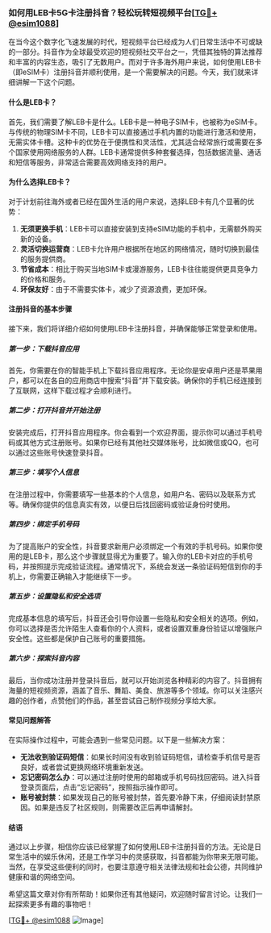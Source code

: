 ### 如何用LEB卡5G卡注册抖音？轻松玩转短视频平台[[TG💪+ @esim1088](https://t.me/s/esim1088)]

在当今这个数字化飞速发展的时代，短视频平台已经成为人们日常生活中不可或缺的一部分。抖音作为全球最受欢迎的短视频社交平台之一，凭借其独特的算法推荐和丰富的内容生态，吸引了无数用户。而对于许多海外用户来说，如何使用LEB卡（即eSIM卡）注册抖音并顺利使用，是一个需要解决的问题。今天，我们就来详细讲解一下这个问题。

#### 什么是LEB卡？

首先，我们需要了解LEB卡是什么。LEB卡是一种电子SIM卡，也被称为eSIM卡。与传统的物理SIM卡不同，LEB卡可以直接通过手机内置的功能进行激活和使用，无需实体卡槽。这种卡的优势在于便携性和灵活性，尤其适合经常旅行或需要在多个国家使用网络服务的人群。LEB卡通常提供多种套餐选择，包括数据流量、通话和短信等服务，非常适合需要高效网络支持的用户。

#### 为什么选择LEB卡？

对于计划前往海外或者已经在国外生活的用户来说，选择LEB卡有几个显著的优势：

1. **无须更换手机**：LEB卡可以直接安装到支持eSIM功能的手机中，无需额外购买新的设备。
2. **灵活切换运营商**：LEB卡允许用户根据所在地区的网络情况，随时切换到最佳的服务提供商。
3. **节省成本**：相比于购买当地SIM卡或漫游服务，LEB卡往往能提供更具竞争力的价格和服务。
4. **环保友好**：由于不需要实体卡，减少了资源浪费，更加环保。

#### 注册抖音的基本步骤

接下来，我们将详细介绍如何使用LEB卡注册抖音，并确保能够正常登录和使用。

##### 第一步：下载抖音应用

首先，你需要在你的智能手机上下载抖音应用程序。无论你是安卓用户还是苹果用户，都可以在各自的应用商店中搜索“抖音”并下载安装。确保你的手机已经连接到了互联网，这样下载过程才会顺利进行。

##### 第二步：打开抖音并开始注册

安装完成后，打开抖音应用程序。你会看到一个欢迎界面，提示你可以通过手机号码或其他方式注册账号。如果你已经有其他社交媒体账号，比如微信或QQ，也可以通过这些账号快速登录抖音。

##### 第三步：填写个人信息

在注册过程中，你需要填写一些基本的个人信息，如用户名、密码以及联系方式等。确保你提供的信息真实有效，以便日后找回密码或验证身份时使用。

##### 第四步：绑定手机号码

为了提高账户的安全性，抖音要求新用户必须绑定一个有效的手机号码。如果你使用的是LEB卡，那么这个步骤就显得尤为重要了。输入你的LEB卡对应的手机号码，并按照提示完成验证流程。通常情况下，系统会发送一条验证码短信到你的手机上，你需要正确输入才能继续下一步。

##### 第五步：设置隐私和安全选项

完成基本信息的填写后，抖音还会引导你设置一些隐私和安全相关的选项。例如，你可以选择是否允许陌生人查看你的个人资料，或者设置双重身份验证以增强账户安全性。这些都是保护自己账号的重要措施。

##### 第六步：探索抖音内容

最后，当你成功注册并登录抖音后，就可以开始浏览各种精彩的内容了。抖音拥有海量的短视频资源，涵盖了音乐、舞蹈、美食、旅游等多个领域。你可以关注感兴趣的创作者，点赞他们的作品，甚至尝试自己制作视频分享给大家。

#### 常见问题解答

在实际操作过程中，可能会遇到一些常见问题。以下是一些解决方案：

- **无法收到验证码短信**：如果长时间没有收到验证码短信，请检查手机信号是否良好，或者尝试更换网络环境重新发送。
- **忘记密码怎么办**：可以通过注册时使用的邮箱或手机号码找回密码。进入抖音登录页面后，点击“忘记密码”，按照指示操作即可。
- **账号被封禁**：如果发现自己的账号被封禁，首先要冷静下来，仔细阅读封禁原因。如果是违反了社区规则，则需要改正后再申请解封。

#### 结语

通过以上步骤，相信你应该已经掌握了如何使用LEB卡注册抖音的方法。无论是日常生活中的娱乐休闲，还是工作学习中的灵感获取，抖音都能为你带来无限可能。当然，在享受这些便利的同时，也要注意遵守相关法律法规和社会公德，共同维护健康和谐的网络空间。

希望这篇文章对你有所帮助！如果你还有其他疑问，欢迎随时留言讨论。让我们一起探索更多有趣的事物吧！

[[TG💪+ @esim1088](https://t.me/s/esim1088) ![Image](https://i.postimg.cc/4NQfJmqS/Snipaste-2025-05-13-00-14-12.png)]